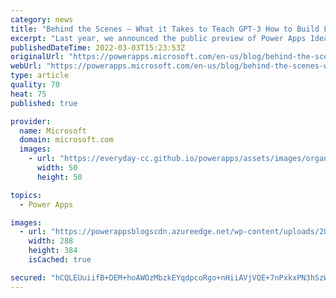 ```yaml
---
category: news
title: "Behind the Scenes – What it Takes to Teach GPT-3 How to Build Low-Code Apps"
excerpt: "Last year, we announced the public preview of Power Apps Ideas, which enables Power Apps makers to take advantage of Microsoft AI technologies that make it easy to write Power Fx formulas with no-code. In this article, we’re going to go behind the scenes to share what it took for the Power Apps engineering"
publishedDateTime: 2022-03-03T15:23:53Z
originalUrl: "https://powerapps.microsoft.com/en-us/blog/behind-the-scenes-what-it-takes-to-teach-gpt-3-how-to-build-low-code-apps/"
webUrl: "https://powerapps.microsoft.com/en-us/blog/behind-the-scenes-what-it-takes-to-teach-gpt-3-how-to-build-low-code-apps/"
type: article
quality: 70
heat: 75
published: true

provider:
  name: Microsoft
  domain: microsoft.com
  images:
    - url: "https://everyday-cc.github.io/powerapps/assets/images/organizations/microsoft.com-50x50.jpg"
      width: 50
      height: 50

topics:
  - Power Apps

images:
  - url: "https://powerappsblogscdn.azureedge.net/wp-content/uploads/2022/03/Final-Result.png"
    width: 288
    height: 384
    isCached: true

secured: "hCQLEUuiifB+DEM+hoAWOzMbzkEYqdpcoRgo+nHiiAVjVQE+7nPxkxPN3hSzWs5cr0WUfZ02q6ktLQ70/GGmnLZD8c6vrwQaiQEyTndi9/amInY22quMMoKMK1DoOkXep5+YV7D+5tFGbUEMCQEgqIDI9mBI2IdvCEKpiKjwZQskoqz/9LohQLi5vYpuoGW/HGgr1PhAoYLJFGPgL4eFlN19ZfDN2/CYFXot18CFiHEhrLHxfapqjSnWQAqIorZ3wjDmJHgscBsOZgZkJ81OyocPfTra3EiYv2z1wuj09kLpZV6M4uP46S8E7bb6de9uwgGGiN+SP1XmPmxl8RLEuxGQSVNkXPiEMlMIxXnPaQU=;INa91KdE/oDzDgU+AB78hg=="
---
```


